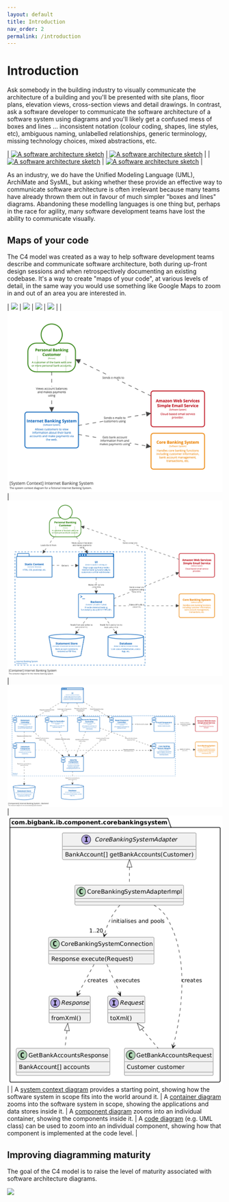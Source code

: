 ```yaml
---
layout: default
title: Introduction
nav_order: 2
permalink: /introduction
---
```


# Introduction

Ask somebody in the building industry to visually communicate the architecture of a building and you'll be presented
with site plans, floor plans, elevation views, cross-section views and detail drawings. In contrast, ask a software
developer to communicate the software architecture of a software system using diagrams and you'll likely get a
confused mess of boxes and lines ... inconsistent notation (colour coding, shapes, line styles, etc), ambiguous naming,
unlabelled relationships, generic terminology, missing technology choices, mixed abstractions, etc.

| [![A software architecture sketch](/images/sketch-1.jpg)](/images/sketch-1.jpg) | [![A software architecture sketch](/images/sketch-2.jpg)](/images/sketch-2.jpg) |
| [![A software architecture sketch](/images/sketch-3.jpg)](/images/sketch-3.jpg) | [![A software architecture sketch](/images/sketch-4.jpg)](/images/sketch-4.jpg) |

As an industry, we do have the Unified Modeling Language (UML), ArchiMate and SysML, but asking whether these provide
an effective way to communicate software architecture is often irrelevant because many teams have already thrown them
out in favour of much simpler "boxes and lines" diagrams. Abandoning these modelling languages is one thing but,
perhaps in the race for agility, many software development teams have lost the ability to communicate visually.

## Maps of your code

The C4 model was created as a way to help software development teams describe and communicate software architecture,
both during up-front design sessions and when retrospectively documenting an existing codebase. It's a way to create
"maps of your code", at various levels of detail, in the same way you would use something like Google Maps to zoom in
and out of an area you are interested in.

| [![](/images/map-4.jpg)](/images/map-4.jpg) | [![](/images/map-3.jpg)](/images/map-3.jpg) | [![](/images/map-2.jpg)](/images/map-2.jpg) | [![](/images/map-1.jpg)](/images/map-1.jpg) |
| [![](/images/examples/SystemContext.png)](/diagrams/system-context) | [![](/images/examples/Containers.png)](/diagrams/container) | [![](/images/examples/Components.png)](/diagrams/component) | [![](/images/examples/Code.png)](/diagrams/code) |
| A [system context diagram](/diagrams/system-context) provides a starting point, showing how the software system in scope fits into the world around it. | A [container diagram](/diagrams/container) zooms into the software system in scope, showing the applications and data stores inside it. | A [component diagram](/diagrams/component) zooms into an individual container, showing the components inside it. | A [code diagram](/diagrams/code) (e.g. UML class) can be used to zoom into an individual component, showing how that component is implemented at the code level. |

## Improving diagramming maturity

The goal of the C4 model is to raise the level of maturity associated with software architecture diagrams.

[![](/images/software-architecture-diagramming-maturity-model.png)](/images/software-architecture-diagramming-maturity-model.png)